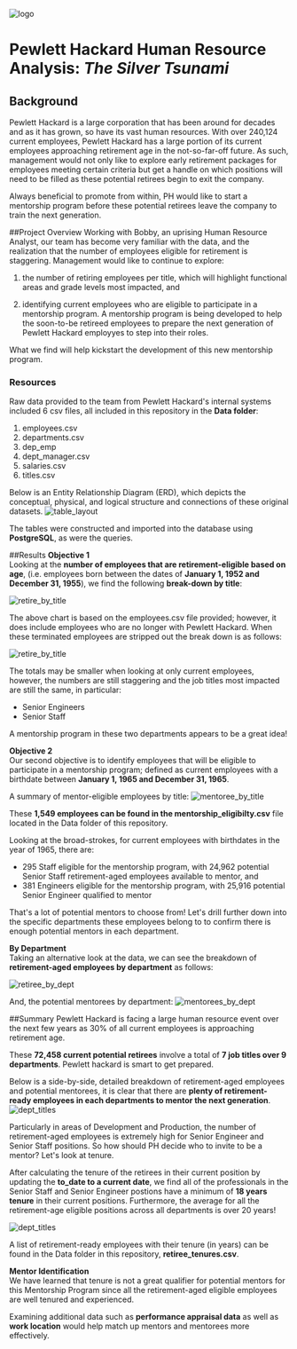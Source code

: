 ![logo](./Resources/PH_logo.png)
# Pewlett Hackard Human Resource Analysis: *The Silver Tsunami*

## Background
Pewlett Hackard is a large corporation that has been around for decades and as it has grown, so have its vast human resources.  With over 240,124 current employees, Pewlett Hackard has a large portion of its current employees approaching retirement age in the not-so-far-off future.  As such, management would not only like to explore early retirement packages for employees meeting certain criteria but get a handle on which positions will need to be filled as these potential retirees begin to exit the company. 

Always beneficial to promote from within, PH would like to start a mentorship program before these potential retirees leave the company to train the next generation.

##Project Overview
Working with Bobby, an uprising Human Resource Analyst, our team has become very familiar with the data, and the realization that the number of employees eligible for retirement is staggering.  Management would like to continue to explore:

1. the number of retiring employees per title, which will highlight functional areas and grade levels most impacted, and

2. identifying current employees who are eligible to participate in a mentorship program.  A mentorship program is being developed to help the soon-to-be retireed employees to prepare the next generation of Pewlett Hackard employyes to step into their roles. 

What we find will help kickstart the development of this new mentorship program.

### Resources
Raw data provided to the team from Pewlett Hackard's internal systems included 6 csv files, all included in this repository in the **Data folder**:

1. employees.csv  
2. departments.csv  
3. dep_emp   
4. dept_manager.csv    
5. salaries.csv  
6. titles.csv

Below is an Entity Relationship Diagram (ERD), which depicts the conceptual, physical, and logical structure and connections of these original datasets.
![table_layout](./EmployeeDB.png)

The tables were constructed and imported into the database using **PostgreSQL**, as were the queries.

##Results
**Objective 1**  
Looking at the **number of employees that are retirement-eligible based on age**, (i.e. employees born between the dates of **January 1, 1952 and December 31, 1955**), we find the following **break-down by title**:

![retire_by_title](./Resources/potential_retirees.png)

The above chart is based on the employees.csv file provided; however, it does include employees who are no longer with Pewlett Hackard.  When these terminated employees are stripped out the break down is as follows: 
 
![retire_by_title](./Resources/curr_retirees.png)

The totals may be smaller when looking at only current employees, however, the numbers are still staggering and the job titles most impacted are still the same, in particular:

* Senior Engineers
* Senior Staff

A mentorship program in these two departments appears to be a great idea!

**Objective 2**  
Our second objective is to identify employees that will be eligible to participate in a mentorship program; defined as current employees with a birthdate between **January 1, 1965 and December 31, 1965**.

A summary of mentor-eligible employees by title:
![mentoree_by_title](./Resources/mentorees_titles.png)

These **1,549 employees can be found in the mentorship_eligibilty.csv** file located in the Data folder of this repository.

Looking at the broad-strokes, for current employees with birthdates in the year of 1965, there are:

* 295 Staff eligible for the mentorship program, with 24,962 potential Senior Staff retirement-aged employees available to mentor, and 
* 381 Engineers eligible for the mentorship program, with 25,916 potential Senior Engineer qualified to mentor

That's a lot of potential mentors to choose from! Let's drill further down into the specific departments these employees belong to to confirm there is enough potential mentors in each department.

**By Department**  
Taking an alternative look at the data, we can see the breakdown of **retirement-aged employees by department** as follows:

![retiree_by_dept](./Resources/retirees_by_dept.png)

And, the potential mentorees by department: 
![mentorees_by_dept](./Resources/mentorees_by_dept.png)

##Summary
Pewlett Hackard is facing a large human resource event over the next few years as 30% of all current employees is approaching retirement age.

These **72,458 current potential retirees** involve a total of **7 job titles over 9 departments**.  Pewlett hackard is smart to get prepared.

Below is a side-by-side, detailed breakdown of retirement-aged employees and potential mentorees, it is clear that there are **plenty of retirement-ready employees in each departments to mentor the next generation**. 
![dept_titles](./Resources/by_dept_title.png)

Particularly in areas of Development and Production, the number of retirement-aged employees is extremely high for Senior Engineer and Senior Staff positions.  So how should PH decide who to invite to be a mentor?  Let's look at tenure.

After calculating the tenure of the retirees in their current position by updating the **to_date to a current date**, we find all of the professionals in the Senior Staff and Senior Engineer postions have a minimum of **18 years tenure** in their current positions. Furthermore, the average for all the retirement-age eligible positions across all departments is over 20 years!  

![dept_titles](./Resources/retirees_tenure_summary.png)


A list of retirement-ready employees with their tenure (in years) can be found in the Data folder in this repository, **retiree_tenures.csv**.  

**Mentor Identification**  
We have learned that tenure is not a great qualifier for potential mentors for this Mentorship Program since all the retirement-aged eligible employees are well tenured and experienced.  

Examining additional data such as **performance appraisal data** as well as **work location** would help match up mentors and mentorees more effectively.  



